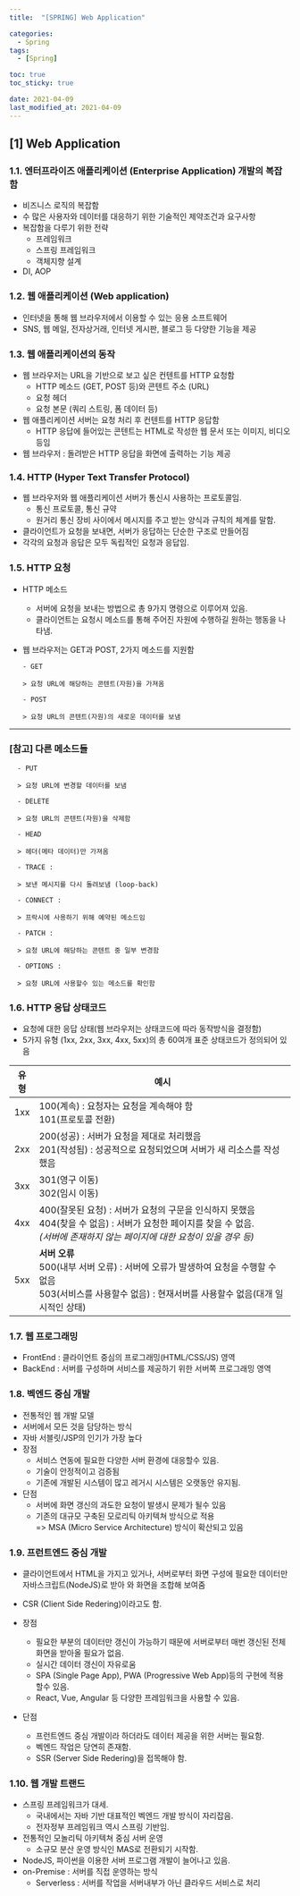 ```yaml
---
title:  "[SPRING] Web Application" 

categories:
  - Spring
tags:
  - [Spring]

toc: true
toc_sticky: true

date: 2021-04-09
last_modified_at: 2021-04-09
---
```

[1] Web Application
--- 
### 1.1. 엔터프라이즈 애플리케이션 (Enterprise Application) 개발의 복잡함    
   - 비즈니스 로직의 복잡함   
   - 수 많은 사용자와 데이터를 대응하기 위한 기술적인 제약조건과 요구사항    
   - 복잡함을 다루기 위한 전략   
     - 프레임워크    
     - 스프링 프레임워크   
     - 객체지향 설계    
   - DI, AOP    
    
### 1.2. 웹 애플리케이션 (Web application)   
   - 인터넷을 통해 웹 브라우저에서 이용할 수 있는 응용 소프트웨어    
   - SNS, 웹 메일, 전자상거래, 인터넷 게시판, 블로그 등 다양한 기능을 제공    

### 1.3. 웹 애플리케이션의 동작    
   - 웹 브라우저는 URL을 기반으로 보고 싶은 컨텐트를 HTTP 요청함   
     - HTTP 메소드 (GET, POST 등)와 콘텐트 주소 (URL)   
     - 요청 헤더    
     - 요청 본문 (쿼리 스트링, 폼 데이터 등)   
   - 웹 애플리케이션 서버는 요청 처리 후 컨텐트를 HTTP 응답함   
     - HTTP 응답에 들어있는 콘텐트는 HTML로 작성한 웹 문서 또는 이미지, 비디오 등임   
   - 웹 브라우저 : 돌려받은 HTTP 응답을 화면에 출력하는 기능 제공   

### 1.4. HTTP (Hyper Text Transfer Protocol)    
   - 웹 브라우저와 웹 애플리케이션 서버가 통신시 사용하는 프로토콜임.   
     - 통신 프로토콜, 통신 규약   
     - 원거리 통신 장비 사이에서 메시지를 주고 받는 양식과 규칙의 체계를 말함.   
   - 클라이언트가 요청을 보내면, 서버가 응답하는 단순한 구조로 만들어짐   
   - 각각의 요청과 응답은 모두 독립적인 요청과 응답임.        

### 1.5. HTTP 요청 
   - HTTP 메소드 
      - 서버에 요청을 보내는 방법으로 총 9가지 명령으로 이루어져 있음.   
      - 클라이언트는 요청시 메소드를 통해 주어진 자원에 수행하길 원하는 행동을 나타냄.   
   - 웹 브라우저는 GET과 POST, 2가지 메소드를 지원함   
  
         - GET   

         > 요청 URL에 해당하는 콘텐트(자원)을 가져옴   

         - POST   

         > 요청 URL의 콘텐트(자원)의 새로운 데이터를 보냄   

-------


### [참고] 다른 메소드들    


      - PUT   

      > 요청 URL에 변경할 데이터를 보냄   

      - DELETE   

      > 요청 URL의 콘텐트(자원)을 삭제함    

      - HEAD   

      > 헤더(메타 데이터)만 가져옴    

      - TRACE :   

      > 보낸 메시지를 다시 돌려보냄 (loop-back)   

      - CONNECT :   

      > 프락시에 사용하기 위해 예약된 메소드임  

      - PATCH :   

      > 요청 URL에 해당하는 콘텐트 중 일부 변경함   

      - OPTIONS :  

      > 요청 URL에 사용할수 있는 메소드를 확인함                                  

### 1.6. HTTP 응답 상태코드    
   - 요청에 대한 응답 상태(웹 브라우저는 상태코드에 따라 동작방식을 결정함)    
   - 5가지 유형 (1xx, 2xx, 3xx, 4xx, 5xx)의 총 60여개 표준 상태코드가 정의되어 있음    
  
| 유형 | 예시 |    
|:----:|---------------------------------------------------------|    
| 1xx | 100(계속) : 요청자는 요청을 계속해야 함<br>101(프로토콜 전환)  |   
| 2xx | 200(성공) : 서버가 요청을 제대로 처리했음<br> 201(작성됨) : 성공적으로 요청되었으며 서버가 새 리소스를 작성했음 |    
| 3xx | 301(영구 이동)<br>302(임시 이동) |    
| 4xx | 400(잘못된 요청) : 서버가 요청의 구문을 인식하지 못했음<br>404(찾을 수 없음) : 서버가 요청한 페이지를 찾을 수 없음.<br>_(서버에 존재하지 않는 페이지에 대한 요청이 있을 경우 등)_ |    
| 5xx | **서버 오류**<br> 500(내부 서버 오류) : 서버에 오류가 발생하여 요청을 수행할 수 없음<br>503(서비스를 사용할수 없음) : 현재서버를 사용할수 없음(대개 일시적인 상태)  |   
  
### 1.7. 웹 프로그래밍   
- FrontEnd  : 클라이언트 중심의 프로그래밍(HTML/CSS/JS) 영역   
- BackEnd : 서버를 구성하며 서비스를 제공하기 위한 서버쪽 프로그래밍 영역    

### 1.8. 벡엔드 중심 개발      

- 전통적인 웹 개발 모델   
- 서버에서 모든 것을 담당하는 방식   
- 자바 서블릿/JSP의 인기가 가장 높다   
- 장점   
  - 서비스 연동에 필요한 다양한 서버 환경에 대응할수 있음.   
  - 기술이 안정적이고 검증됨   
  - 기존에 개발된 시스템이 많고 레거시 시스템은 오랫동안 유지됨.   
- 단점   
  - 서버에 화면 갱신의 과도한 요청이 발생시 문제가 될수 있음   
  - 기존의 대규모 구축된 모로리틱 아키텍쳐 방식으로 적용   
  => MSA (Micro Service Architecture) 방식이 확산되고 있음   

### 1.9.  프런트엔드 중심 개발    

- 클라이언트에서 HTML을 가지고 있거나, 서버로부터 화면 구성에 필요한 데이터만 자바스크립트(NodeJS)로 받아 와 화면을 조합해 보여줌    
- CSR (Client Side Redering)이라고도 함.   

- 장점   
  - 필요한 부분의 데이터만 갱신이 가능하기 때문에 서버로부터 매번 갱신된 전체 화면을 받아올 필요가 없음.   
  - 실시간 데이터 갱신이 자유로움   
  - SPA (Single Page App), PWA (Progressive Web App)등의 구현에 적용할수 있음.   
  - React, Vue, Angular 등 다양한 프레임워크을 사용할 수 있음.   
- 단점   
  - 프런트엔드 중심 개발이라 하더라도 데이터 제공을 위한 서버는 필요함.   
  - 벡엔드 작업은 당연히 존재함.   
  - SSR (Server Side Redering)을 접목해야 함.    

### 1.10.   웹 개발 트랜드    

- 스프링 프레임워크가 대세.   
  - 국내에서는 자바 기반 대표적인 벡엔드 개발 방식이 자리잡음.   
  - 전자정부 프레임워크 역시 스프링 기반임.   
- 전통적인 모놀리틱 아키텍쳐 중심 서버 운영   
  - 소규모 분산 운영 방식인 MAS로 전환되기 시작함.   
- NodeJS, 파이썬을 이용한 서버 프로그램 개발이 늘어나고 있음.   
- on-Premise : 서버를 직접 운영하는 방식    
  - Serverless : 서버를 작업을 서버내부가 아닌 클라우드 서비스로 처리    


